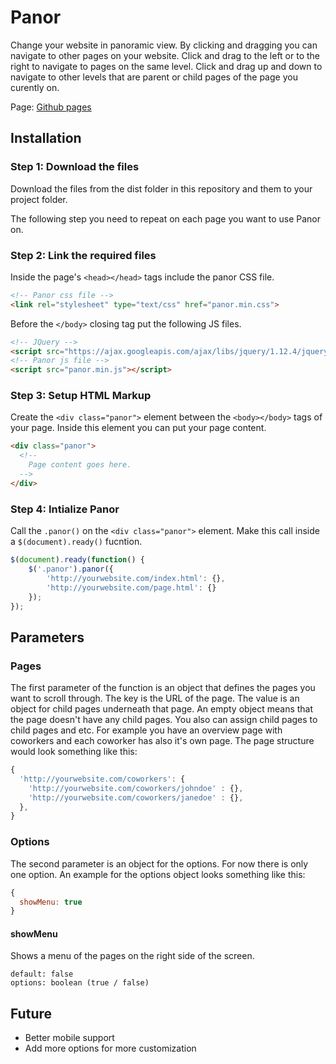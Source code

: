 # Panor

Change your website in panoramic view. By clicking and dragging you can navigate to other pages on your website. Click and drag to the left or to the right to navigate to pages on the same level. Click and drag up and down to navigate to other levels that are parent or child pages of the page you curently on.

Page: [Github pages](https://albertb22.github.io/Panor/)

## Installation

### Step 1: Download the files
Download the files from the dist folder in this repository and them to your project folder.

The following step you need to repeat on each page you want to use Panor on.

### Step 2: Link the required files
Inside the page's `<head></head>` tags include the panor CSS file.

```html
<!-- Panor css file -->
<link rel="stylesheet" type="text/css" href="panor.min.css">
```

Before the `</body>` closing tag put the following JS files.

```html
<!-- JQuery -->    
<script src="https://ajax.googleapis.com/ajax/libs/jquery/1.12.4/jquery.min.js"></script>
<!-- Panor js file -->
<script src="panor.min.js"></script>
```

### Step 3: Setup HTML Markup
Create the `<div class="panor">` element between the `<body></body>` tags of your page. Inside this element you can put your page content. 

```html
<div class="panor">
  <!-- 
    Page content goes here.
  -->
</div>
```

### Step 4: Intialize Panor
Call the `.panor()` on the `<div class="panor">` element. Make this call inside a `$(document).ready()` fucntion.

```javascript
$(document).ready(function() {
	$('.panor').panor({
		'http://yourwebsite.com/index.html': {},
		'http://yourwebsite.com/page.html': {}
	});
});
```

## Parameters

### Pages
The first parameter of the function is an object that defines the pages you want to scroll through. The key is the URL of the page. The value is an object for child pages underneath that page. An empty object means that the page doesn't have any child pages. You also can assign child pages to child pages and etc. For example you have an overview page with coworkers and each coworker has also it's own page. The page structure would look something like this:

```javascript
{
  'http://yourwebsite.com/coworkers': {
    'http://yourwebsite.com/coworkers/johndoe' : {},
    'http://yourwebsite.com/coworkers/janedoe' : {},
  },
}
```

### Options
The second parameter is an object for the options. For now there is only one option. An example for the options object looks something like this:

```javascript
{
  showMenu: true
}
```

#### showMenu
Shows a menu of the pages on the right side of the screen.

```
default: false
options: boolean (true / false)
```

## Future
* Better mobile support
* Add more options for more customization
